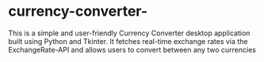 # currency-converter-
This is a simple and user-friendly Currency Converter desktop application built using Python and Tkinter. It fetches real-time exchange rates via the ExchangeRate-API and allows users to convert between any two currencies
